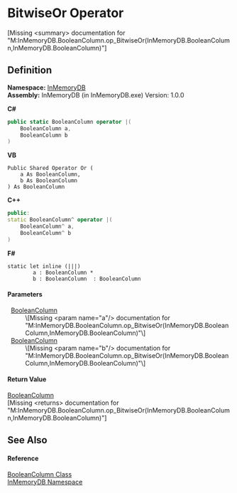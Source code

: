 # BitwiseOr Operator


\[Missing &lt;summary&gt; documentation for "M:InMemoryDB.BooleanColumn.op_BitwiseOr(InMemoryDB.BooleanColumn,InMemoryDB.BooleanColumn)"\]



## Definition
**Namespace:** <a href="044e8d7f-0f94-a8b4-bd65-529f6359fdf7">InMemoryDB</a>  
**Assembly:** InMemoryDB (in InMemoryDB.exe) Version: 1.0.0

**C#**
``` C#
public static BooleanColumn operator |(
	BooleanColumn a,
	BooleanColumn b
)
```
**VB**
``` VB
Public Shared Operator Or ( 
	a As BooleanColumn,
	b As BooleanColumn
) As BooleanColumn
```
**C++**
``` C++
public:
static BooleanColumn^ operator |(
	BooleanColumn^ a, 
	BooleanColumn^ b
)
```
**F#**
``` F#
static let inline (|||)
        a : BooleanColumn * 
        b : BooleanColumn  : BooleanColumn
```



#### Parameters
<dl><dt>  <a href="98994abe-26d5-edd7-b45e-66432979d475">BooleanColumn</a></dt><dd>\[Missing &lt;param name="a"/&gt; documentation for "M:InMemoryDB.BooleanColumn.op_BitwiseOr(InMemoryDB.BooleanColumn,InMemoryDB.BooleanColumn)"\]</dd><dt>  <a href="98994abe-26d5-edd7-b45e-66432979d475">BooleanColumn</a></dt><dd>\[Missing &lt;param name="b"/&gt; documentation for "M:InMemoryDB.BooleanColumn.op_BitwiseOr(InMemoryDB.BooleanColumn,InMemoryDB.BooleanColumn)"\]</dd></dl>

#### Return Value
<a href="98994abe-26d5-edd7-b45e-66432979d475">BooleanColumn</a>  
\[Missing &lt;returns&gt; documentation for "M:InMemoryDB.BooleanColumn.op_BitwiseOr(InMemoryDB.BooleanColumn,InMemoryDB.BooleanColumn)"\]

## See Also


#### Reference
<a href="98994abe-26d5-edd7-b45e-66432979d475">BooleanColumn Class</a>  
<a href="044e8d7f-0f94-a8b4-bd65-529f6359fdf7">InMemoryDB Namespace</a>  
